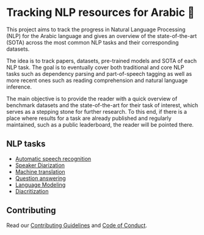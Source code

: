 # Tracking NLP resources for Arabic 🚀

This project aims to track the progress in Natural Language Processing (NLP) for the Arabic language and gives an overview
of the state-of-the-art (SOTA) across the most common NLP tasks and their corresponding datasets.

The idea is to track papers, datasets, pre-trained models and SOTA of each NLP task.
The goal is to eventually cover both traditional and core NLP tasks such as dependency parsing and part-of-speech tagging
as well as more recent ones such as reading comprehension and natural language inference.

The main objective is to provide the reader with a quick overview of benchmark datasets and the state-of-the-art for their
task of interest, which serves as a stepping stone for further research. To this end, if there is a
place where results for a task are already published and regularly maintained, such as a public leaderboard,
the reader will be pointed there.

## NLP tasks

- [Automatic speech recognition](automatic_speech_recognition/index.md)
- [Speaker Diarization](diarization/index.md)
- [Machine translation](machine_translation/index.md)
- [Question answering](question_answering/index.md)
- [Language Modeling](language_modeling/index.md)
- [Diacritization](diacritization/index.md)

## Contributing
Read our [Contributing Guidelines](contributing/index.md) and [Code of Conduct](code_of_conduct/index.md).

